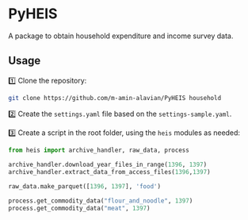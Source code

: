 # PyHEIS

A package to obtain household expenditure and income survey data.

## Usage

:one: Clone the repository:

```sh
git clone https://github.com/m-amin-alavian/PyHEIS household
```

:two: Create the `settings.yaml` file based on the `settings-sample.yaml`.

:three: Create a script in the root folder, using the `heis` modules as needed:

```python
from heis import archive_handler, raw_data, process
 
archive_handler.download_year_files_in_range(1396, 1397)
archive_handler.extract_data_from_access_files(1396,1397)

raw_data.make_parquet([1396, 1397], 'food')

process.get_commodity_data("flour_and_noodle", 1397)
process.get_commodity_data("meat", 1397)
```
